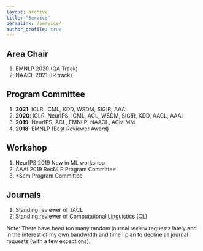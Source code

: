 ```yaml
---
layout: archive
title: "Service"
permalink: /service/
author_profile: true
---
```


## Area Chair

1. EMNLP 2020 (QA Track)
2. NAACL 2021 (IR track)

## Program Committee

1. **2021**: ICLR, ICML, KDD, WSDM, SIGIR, AAAI
2. **2020**: ICLR, NeurIPS, ICML, ACL, WSDM, SIGIR, KDD, AACL, AAAI
3. **2019**: NeurIPS, ACL, EMNLP, NAACL, ACM MM 
4. **2018**: EMNLP (Best Reviewer Award) 

## Workshop
1. NeurIPS 2019 New in ML workshop
2. AAAI 2019 RecNLP Program Committee
3. \*Sem Program Committee

## Journals

1. Standing reviewer of TACL
2. Standing reviewer of Computational Linguistics (CL) 

Note: There have been too many random journal review requests lately and in the interest of my own bandwidth and time I plan to decline all journal requests (with a few exceptions). 

